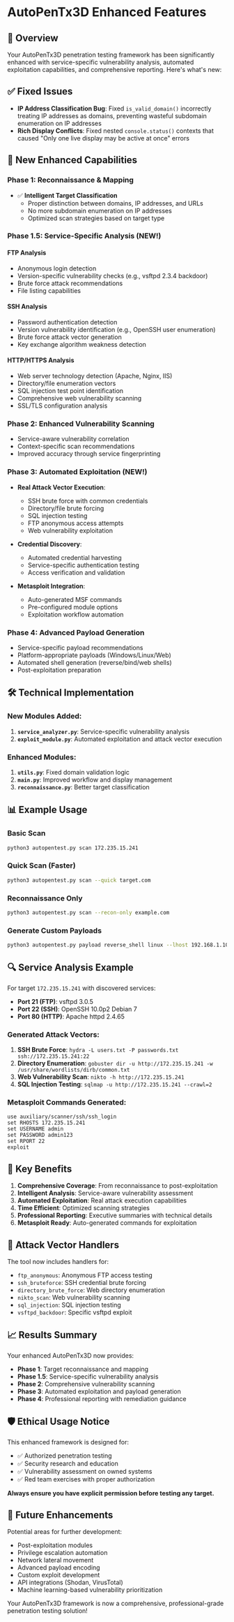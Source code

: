 # AutoPenTx3D Enhanced Features

## 🎯 Overview
Your AutoPenTx3D penetration testing framework has been significantly enhanced with service-specific vulnerability analysis, automated exploitation capabilities, and comprehensive reporting. Here's what's new:

## ✅ Fixed Issues
- **IP Address Classification Bug**: Fixed `is_valid_domain()` incorrectly treating IP addresses as domains, preventing wasteful subdomain enumeration on IP addresses
- **Rich Display Conflicts**: Fixed nested `console.status()` contexts that caused "Only one live display may be active at once" errors

## 🚀 New Enhanced Capabilities

### Phase 1: Reconnaissance & Mapping
- ✅ **Intelligent Target Classification**
  - Proper distinction between domains, IP addresses, and URLs
  - No more subdomain enumeration on IP addresses
  - Optimized scan strategies based on target type

### Phase 1.5: Service-Specific Analysis (NEW!)

#### FTP Analysis
- Anonymous login detection
- Version-specific vulnerability checks (e.g., vsftpd 2.3.4 backdoor)
- Brute force attack recommendations
- File listing capabilities

#### SSH Analysis  
- Password authentication detection
- Version vulnerability identification (e.g., OpenSSH user enumeration)
- Brute force attack vector generation
- Key exchange algorithm weakness detection

#### HTTP/HTTPS Analysis
- Web server technology detection (Apache, Nginx, IIS)
- Directory/file enumeration vectors
- SQL injection test point identification
- Comprehensive web vulnerability scanning
- SSL/TLS configuration analysis

### Phase 2: Enhanced Vulnerability Scanning
- Service-aware vulnerability correlation
- Context-specific scan recommendations
- Improved accuracy through service fingerprinting

### Phase 3: Automated Exploitation (NEW!)
- **Real Attack Vector Execution**:
  - SSH brute force with common credentials
  - Directory/file brute forcing
  - SQL injection testing
  - FTP anonymous access attempts
  - Web vulnerability exploitation

- **Credential Discovery**:
  - Automated credential harvesting
  - Service-specific authentication testing
  - Access verification and validation

- **Metasploit Integration**:
  - Auto-generated MSF commands
  - Pre-configured module options
  - Exploitation workflow automation

### Phase 4: Advanced Payload Generation
- Service-specific payload recommendations
- Platform-appropriate payloads (Windows/Linux/Web)
- Automated shell generation (reverse/bind/web shells)
- Post-exploitation preparation

## 🛠️ Technical Implementation

### New Modules Added:
1. **`service_analyzer.py`**: Service-specific vulnerability analysis
2. **`exploit_module.py`**: Automated exploitation and attack vector execution

### Enhanced Modules:
1. **`utils.py`**: Fixed domain validation logic
2. **`main.py`**: Improved workflow and display management
3. **`reconnaissance.py`**: Better target classification

## 📊 Example Usage

### Basic Scan
```bash
python3 autopentest.py scan 172.235.15.241
```

### Quick Scan (Faster)
```bash
python3 autopentest.py scan --quick target.com
```

### Reconnaissance Only
```bash
python3 autopentest.py scan --recon-only example.com
```

### Generate Custom Payloads
```bash
python3 autopentest.py payload reverse_shell linux --lhost 192.168.1.10 --lport 4444
```

## 🔍 Service Analysis Example

For target `172.235.15.241` with discovered services:
- **Port 21 (FTP)**: vsftpd 3.0.5
- **Port 22 (SSH)**: OpenSSH 10.0p2 Debian 7
- **Port 80 (HTTP)**: Apache httpd 2.4.65

### Generated Attack Vectors:
1. **SSH Brute Force**: `hydra -L users.txt -P passwords.txt ssh://172.235.15.241:22`
2. **Directory Enumeration**: `gobuster dir -u http://172.235.15.241 -w /usr/share/wordlists/dirb/common.txt`
3. **Web Vulnerability Scan**: `nikto -h http://172.235.15.241`
4. **SQL Injection Testing**: `sqlmap -u http://172.235.15.241 --crawl=2`

### Metasploit Commands Generated:
```
use auxiliary/scanner/ssh/ssh_login
set RHOSTS 172.235.15.241
set USERNAME admin
set PASSWORD admin123
set RPORT 22
exploit
```

## 🎯 Key Benefits

1. **Comprehensive Coverage**: From reconnaissance to post-exploitation
2. **Intelligent Analysis**: Service-aware vulnerability assessment
3. **Automated Exploitation**: Real attack execution capabilities
4. **Time Efficient**: Optimized scanning strategies
5. **Professional Reporting**: Executive summaries with technical details
6. **Metasploit Ready**: Auto-generated commands for exploitation

## 🔧 Attack Vector Handlers

The tool now includes handlers for:
- `ftp_anonymous`: Anonymous FTP access testing
- `ssh_bruteforce`: SSH credential brute forcing
- `directory_brute_force`: Web directory enumeration
- `nikto_scan`: Web vulnerability scanning
- `sql_injection`: SQL injection testing
- `vsftpd_backdoor`: Specific vsftpd exploit

## 📈 Results Summary

Your enhanced AutoPenTx3D now provides:
- **Phase 1**: Target reconnaissance and mapping
- **Phase 1.5**: Service-specific vulnerability analysis  
- **Phase 2**: Comprehensive vulnerability scanning
- **Phase 3**: Automated exploitation and payload generation
- **Phase 4**: Professional reporting with remediation guidance

## 🛡️ Ethical Usage Notice

This enhanced framework is designed for:
- ✅ Authorized penetration testing
- ✅ Security research and education
- ✅ Vulnerability assessment on owned systems
- ✅ Red team exercises with proper authorization

**Always ensure you have explicit permission before testing any target.**

## 🚀 Future Enhancements

Potential areas for further development:
- Post-exploitation modules
- Privilege escalation automation  
- Network lateral movement
- Advanced payload encoding
- Custom exploit development
- API integrations (Shodan, VirusTotal)
- Machine learning-based vulnerability prioritization

Your AutoPenTx3D framework is now a comprehensive, professional-grade penetration testing solution!
